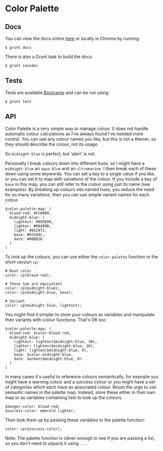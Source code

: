 # Color Palette

## Docs

You can view the docs online [here](http://undistraction.github.io/color-palette/docs/) or locally in Chrome by running:

```
$ grunt docs
```

There is also a Grunt task to build the docs:

```
$ grunt sassdoc
```

## Tests

Tests are available [Bootcamp](https://github.com/thejameskyle/bootcamp) and can
be run using:

```
$ grunt test
```

## API

Color Palette is a very simple way to manage colour. It does not handle automatic colour calculations as I've always found I've needed more control. You can use any colour names you like, but this is not a themer, so they should describe the colour, not its usage.

So `midnight-blue` is perfect, but 'alert' is not.

Personally I break colours down into different hues, so I might have a `midnight-blue` an `aqua-blue` and an `ultramarine`. I then break each of these down using some keywords. You can set a key to a single value if you like, or you can set it to map with variations of the colour. If you include a key of `base` in this map, you can still refer to the colour using just its name (see examples). By breaking up colours into named hues, you reduce the need for so many variations, then you can use simple varient names for each colour.

```
$color-palette-map: (
  blood-red: #FC0000,
  midnight-blue: (
    lightest: #095ED8,
    lighter: #08409B,
    light: #052972,
    base: #03184C,
    dark: #000D26
  )
)
```

To look up the colours, you can use either the `color-palette` function or the short version `cp`:

```
# Root color
color: cp(blood-red);

# These two are equivalent
color: cp(midnight-blue);
color: cp(midnight-blue, base);

# Variant
color: cp(midnight-blue, lightest);
```

You might find it simpler to store your colours as variables and manipulate their variants with colour functions. That's OK too:

```
$color-palette-map: (
  blood-red: $color-blood-red,
  midnight-blue: (
    lightest: lighten($midnight-blue, 30),
    lighter: lighten($midnight-blue, 20),
    light: lighten($midnight-blue, 9),
    base: $color-midnight-blue,
    dark: darken($midnight-blue, 8)
  )
)
```

In many cases it's useful to reference colours semantically, for example you might have a warning colour and a success colour or you might have a set of categories which each have an associated colour. Resist the urge to use semantic names in the palette map. Instead, store these either in their own map or as variables containing lists to look up the colours.

```
$danger-color: blood-red;
$success-color: emerald lighter;
```

Then look them up by passing these variables to the palette function:

```
color: cp($success-color);
```

Note: The palette function is clever enough to see if you are passing a list, so you don't need to unpack it using `...`.